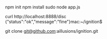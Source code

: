 npm init
npm install
sudo node app.js

curl http://localhost:8888/disc
{"status":"ok","message":"fine"}mac:~/ignition$



git clone git@github.com:aillusions/ignition.git